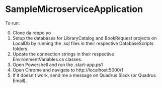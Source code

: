 # SampleMicroserviceApplication

To run:

0. Clone da reepo yo
1. Setup the databases for LibraryCatalog and BookRequest projects on LocalDb by running the .sql files in their respective DatabaseScripts folders. 
2. Update the connection strings in their respective EnvironmentVariables.cs classes.
3. Open Powershell and run the .start-app.ps1
4. Open Chrome and navigate to http://localhost:5000/1
5. If it doesn't work, send me a message on Quadrus Slack (or Quadrus Email).
